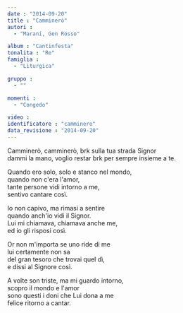 ```yaml
---
date : "2014-09-20"
title : "Camminerò"
autori : 
  - "Marani, Gen Rosso"

album : "Cantinfesta"
tonalita : "Re"
famiglia : 
  - "Liturgica"

gruppo : 
  - ""

momenti : 
  - "Congedo"

video : 
identificatore : "camminero"
data_revisione : "2014-09-20"
---
```

  
  
  
Camminerò, camminerò, brk sulla tua strada Signor  
dammi la mano, voglio restar brk per sempre insieme a te.  
  
  
  
Quando ero solo, solo e stanco nel mondo,  
quando non c'era l'amor,  
tante persone vidi intorno a me,  
sentivo cantare così.  
  
  
  
Io non capivo, ma rimasi a sentire  
quando anch'io vidi il Signor.  
Lui mi chiamava, chiamava anche me,  
ed io gli risposi così.  
  
  
  
Or non m'importa se uno ride di me  
lui certamente non sa  
del gran tesoro che trovai quel dì,  
e dissi al Signore così.  
  
  
  
A volte son triste, ma mi guardo intorno,  
scopro il mondo e l'amor  
sono questi i doni che Lui dona a me  
felice ritorno a cantar.  
  
  
